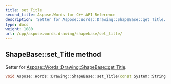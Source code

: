 ```yaml
---
title: set_Title
second_title: Aspose.Words for C++ API Reference
description: 'Setter for Aspose::Words::Drawing::ShapeBase::get_Title.'
type: docs
weight: 1080
url: /cpp/aspose.words.drawing/shapebase/set_title/
---
```

## ShapeBase::set_Title method


Setter for [Aspose::Words::Drawing::ShapeBase::get_Title](../get_title/).

```cpp
void Aspose::Words::Drawing::ShapeBase::set_Title(const System::String &value)
```

